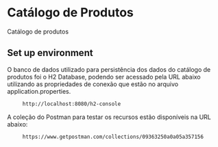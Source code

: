 # Catálogo de Produtos
Catálogo de produtos

## Set up environment

O banco de dados utilizado para persistência dos dados do catálogo de produtos foi o H2 Database, podendo ser acessado pela URL abaixo utilizando as propriedades de conexão que estão no arquivo application.properties.

```bash
     http://localhost:8080/h2-console
```

A coleção do Postman para testar os recursos estão disponíveis na URL abaixo:

```bash
     https://www.getpostman.com/collections/09363250a0a05a357156
```